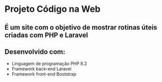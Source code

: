 # Projeto Código na Web

## É um site com o objetivo de mostrar rotinas úteis criadas com PHP e Laravel

## Desenvolvido com:
* Linguagem de programação PHP 8.2
* Framework back-end Laravel
* Framework front-end Bootstrap
